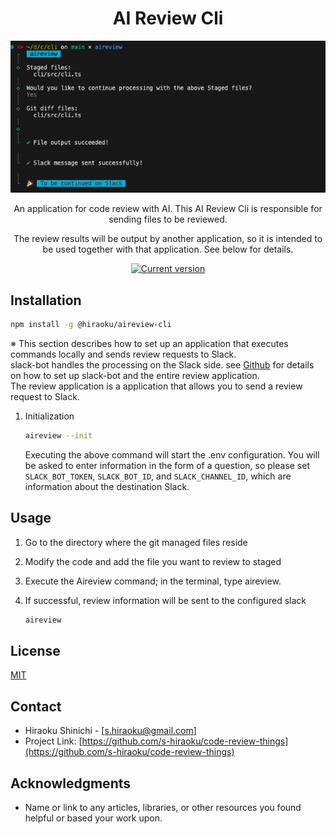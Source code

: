 <div align="center">
  <div>
    <h1 align="center">AI Review Cli</h1>
    <img src="https://raw.githubusercontent.com/s-hiraoku/code-review-things/main/.github/image.png" alt="AI Review Cli"/>
  </div>
  <div>
    <p>An application for code review with AI. This AI Review Cli is responsible for sending files to be reviewed. </p>
    <p>The review results will be output by another application, so it is intended to be used together with that application. See below for details.</p>
    <a href="https://www.npmjs.com/package/@hiraoku/aireview-cli"><img src="https://img.shields.io/npm/v/@hiraoku/aireview-cli" alt="Current version"></a>
  </div>
</div>

## Installation

```sh
npm install -g @hiraoku/aireview-cli
```

※ This section describes how to set up an application that executes commands locally and sends review requests to Slack.  
slack-bot handles the processing on the Slack side. see [Github](https://github.com/s-hiraoku/code-review-things) for details on how to set up slack-bot and the entire review application.  
The review application is a application that allows you to send a review request to Slack.

1. Initialization

   ```sh
   aireview --init
   ```

   Executing the above command will start the .env configuration. You will be asked to enter information in the form of a question, so please set `SLACK_BOT_TOKEN`, `SLACK_BOT_ID`, and `SLACK_CHANNEL_ID`, which are information about the destination Slack.

## Usage

1. Go to the directory where the git managed files reside
2. Modify the code and add the file you want to review to staged
3. Execute the Aireview command; in the terminal, type aireview.
4. If successful, review information will be sent to the configured slack

   ```sh
   aireview
   ```

## License

[MIT](https://choosealicense.com/licenses/mit/)

## Contact

- Hiraoku Shinichi - [s.hiraoku@gmail.com]
- Project Link: [https://github.com/s-hiraoku/code-review-things](https://github.com/s-hiraoku/code-review-things)

## Acknowledgments

- Name or link to any articles, libraries, or other resources you found helpful or based your work upon.
